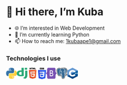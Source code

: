 # 👋 Hi there, I’m Kuba
- 🌐 I’m interested in Web Development
- 🐍 I’m currently learning Python
- 📫 How to reach me: [1kubaape1@gmail.com](mailto:1kubaape1@gmail.com)

### Technologies I use
[<img align="left"  alt="LinkedIn"  width="29" height="30" src="https://github.com/KubaBee/KubaBee/blob/master/python.png?raw=true" />](https://pl.python.org/)
[<img align="left" alt="LinkedIn" width="29" height="30" src="https://raw.githubusercontent.com/KubaBee/KubaBee/365e87b7f5df7751b6dc33d8afa8ea23b71b5b32/django.svg" />](https://www.djangoproject.com/)
[<img align="left" alt="LinkedIn" width="29" height="30" src="https://github.com/KubaBee/KubaBee/blob/master/html.png?raw=true" />](https://www.w3schools.com/html/default.asp)
[<img align="left" alt="LinkedIn" width="22" height="31" src="https://github.com/KubaBee/KubaBee/blob/master/css.png?raw=true" />](https://www.w3schools.com/css/default.asp)
[<img align="left" alt="LinkedIn" width="29" height="30" src="https://raw.githubusercontent.com/KubaBee/KubaBee/9a6b1c055d34e7e5615712a4143f2960446bf466/bootstrap.svg" />](https://getbootstrap.com/docs/5.0/getting-started/introduction/)
[<img align="left" alt="LinkedIn" width="29" height="30" src="https://github.com/KubaBee/KubaBee/blob/master/postgres.png?raw=true" />](https://www.postgresql.org/)
[<img align="left" alt="LinkedIn" width="29" height="30" src="https://github.com/KubaBee/KubaBee/blob/master/cpp.png?raw=true" />](https://isocpp.org/)
